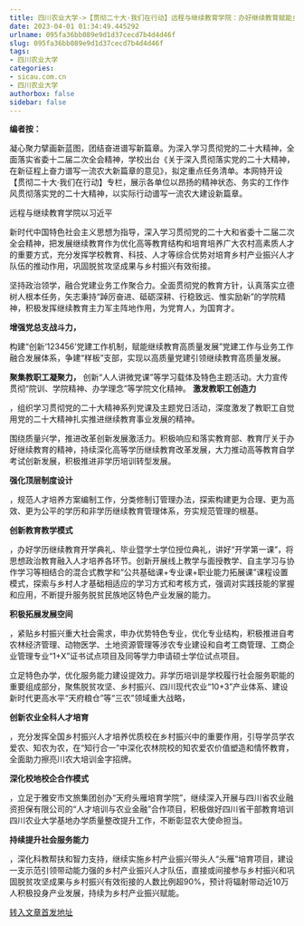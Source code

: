 ```yaml
---
title: 四川农业大学->【贯彻二十大·我们在行动】远程与继续教育学院：办好继续教育赋能乡村振兴 | sicau.com.cn
date: 2023-04-01 01:34:49.445292
urlname: 095fa36bb089e9d1d37cecd7b4d4d46f
slug: 095fa36bb089e9d1d37cecd7b4d4d46f
tags: 
- 四川农业大学
categories:
- sicau.com.cn
- 四川农业大学
authorbox: false
sidebar: false
---
```

**编者按：**

凝心聚力擘画新蓝图，团结奋进谱写新篇章。为深入学习贯彻党的二十大精神，全面落实省委十二届二次全会精神，学校出台《关于深入贯彻落实党的二十大精神，在新征程上奋力谱写一流农大新篇章的意见》，拟定重点任务清单。本网特开设【贯彻二十大·我们在行动】专栏，展示各单位以昂扬的精神状态、务实的工作作风贯彻落实党的二十大精神，以实际行动谱写一流农大建设新篇章。  

远程与继续教育学院以习近平
<!--more-->
新时代中国特色社会主义思想为指导，深入学习贯彻党的二十大和省委十二届二次全会精神，把发展继续教育作为优化高等教育结构和培育培养广大农村高素质人才的重要方式，充分发挥学校教育、科技、人才等综合优势对培育乡村产业振兴人才队伍的推动作用，巩固脱贫攻坚成果与乡村振兴有效衔接。  

坚持政治领学，融合党建业务工作聚合力。全面贯彻党的教育方针，认真落实立德树人根本任务，矢志秉持“踔厉奋进、砥砺深耕、行稳致远、惟实励新”的学院精神，积极发挥继续教育主力军主阵地作用，为党育人，为国育才。

**增强党总支战斗力，**

构建“创新‘123456’党建工作机制，赋能继续教育高质量发展”党建工作与业务工作融合发展体系，争建“样板”支部，实现以高质量党建引领继续教育高质量发展。

**聚集教职工凝聚力，** 创新“人人讲微党课”等学习载体及特色主题活动。大力宣传贯彻“院训、学院精神、办学理念”等学院文化精神。 **激发教职工创造力**

，组织学习贯彻党的二十大精神系列党课及主题党日活动，深度激发了教职工自觉用党的二十大精神扎实推进继续教育事业发展的精神。

围绕质量兴学，推进改革创新发展激活力。积极响应和落实教育部、教育厅关于办好继续教育的精神，持续深化高等学历继续教育改革发展，大力推动高等教育自学考试创新发展，积极推进非学历培训转型发展。

**强化顶层制度设计**

，规范人才培养方案编制工作，分类修制订管理办法，探索构建更为合理、更为高效、更为公平的学历和非学历继续教育管理体系，夯实规范管理的根基。

**创新教育教学模式**

，办好学历继续教育开学典礼、毕业暨学士学位授位典礼，讲好“开学第一课”，将思想政治教育融入人才培养各环节。创新开展线上教学与面授教学、自主学习与协作学习等相结合的混合式教学和“公共基础课+专业课+职业能力拓展课”课程设置模式，探索与乡村人才基础相适应的学习方式和考核方式，强调对实践技能的掌握和应用，不断提升服务脱贫民族地区特色产业发展的能力。

**积极拓展发展空间**

，紧贴乡村振兴重大社会需求，申办优势特色专业，优化专业结构，积极推进自考农林经济管理、动物医学、土地资源管理等涉农专业建设和自考工商管理、工商企业管理专业“1+X”证书试点项目及同等学力申请硕士学位试点项目。

立足特色办学，优化服务能力建设提效力。非学历培训是学校履行社会服务职能的重要组成部分，聚焦脱贫攻坚、乡村振兴、四川现代农业“10+3”产业体系、建设新时代更高水平“天府粮仓”等“三农”领域重大战略，

**创新农业全科人才培育**

，充分发挥全国乡村振兴人才培养优质校在乡村振兴中的重要作用，引导学员学农爱农、知农为农，在“知行合一”中深化农林院校的知农爱农价值塑造和情怀教育，全面助力擦亮川农大培训金字招牌。

**深化校地校企合作模式**

，立足于雅安市文旅集团创办“天府头雁培育学院”，继续深入开展与四川省农业融资担保有限公司的“人才培训与农业金融”合作项目，积极做好四川省干部教育培训四川农业大学基地办学质量整改提升工作，不断彰显农大使命担当。

**持续提升社会服务能力**

，深化科教帮扶和智力支持，继续实施乡村产业振兴带头人“头雁”培育项目，建设一支示范引领带动能力强的乡村产业振兴人才队伍，直接或间接参与乡村振兴和巩固脱贫攻坚成果与乡村振兴有效衔接的人数比例超90%，预计将辐射带动近10万人积极投身产业发展，持续为乡村产业振兴赋能。



[转入文章首发地址](https://news.sicau.edu.cn/info/1135/71639.htm)